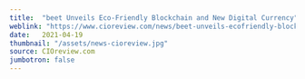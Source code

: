 ```yaml
---
title:  "beet Unveils Eco-Friendly Blockchain and New Digital Currency"
weblink: "https://www.cioreview.com/news/beet-unveils-ecofriendly-blockchain-and-new-digital-currency-nid-33385-cid-176.html"
date:   2021-04-19
thumbnail: "/assets/news-cioreview.jpg"
source: CIOreview.com
jumbotron: false
---
```

